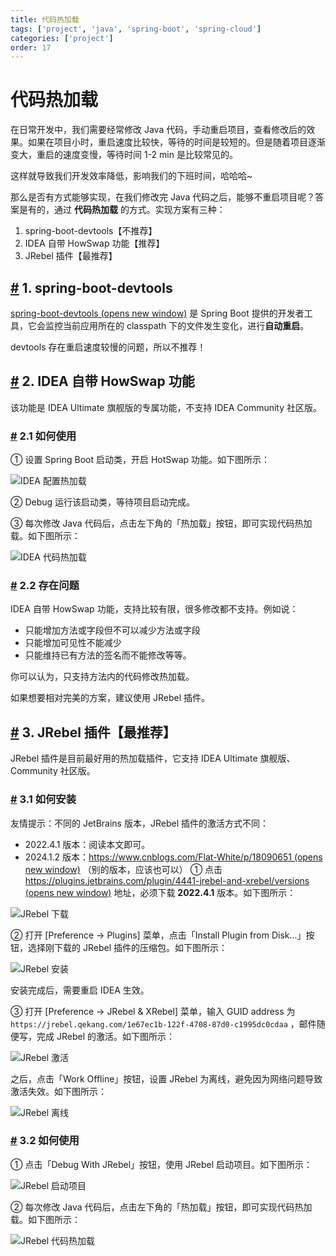 ```yaml
---
title: 代码热加载
tags: ['project', 'java', 'spring-boot', 'spring-cloud']
categories: ['project']
order: 17
---
```

# 代码热加载

在日常开发中，我们需要经常修改 Java 代码，手动重启项目，查看修改后的效果。如果在项目小时，重启速度比较快，等待的时间是较短的。但是随着项目逐渐变大，重启的速度变慢，等待时间 1-2 min 是比较常见的。

 这样就导致我们开发效率降低，影响我们的下班时间，哈哈哈~

 那么是否有方式能够实现，在我们修改完 Java 代码之后，能够不重启项目呢？答案是有的，通过 **代码热加载** 的方式。实现方案有三种：

 1. spring-boot-devtools【不推荐】
2. IDEA 自带 HowSwap 功能【推荐】
3. JRebel 插件【最推荐】

 ## [#](#_1-spring-boot-devtools) 1. spring-boot-devtools

 [spring-boot-devtools  (opens new window)](https://docs.spring.io/spring-boot/docs/current/reference/htmlsingle/#using.running-your-application.hot-swapping) 是 Spring Boot 提供的开发者工具，它会监控当前应用所在的 classpath 下的文件发生变化，进行**自动重启**。

 devtools 存在重启速度较慢的问题，所以不推荐！

 ## [#](#_2-idea-自带-howswap-功能) 2. IDEA 自带 HowSwap 功能

 该功能是 IDEA Ultimate 旗舰版的专属功能，不支持 IDEA Community 社区版。

 ### [#](#_2-1-如何使用) 2.1 如何使用

 ① 设置 Spring Boot 启动类，开启 HotSwap 功能。如下图所示：

 ![IDEA 配置热加载](https://doc.iocoder.cn/img/%E4%BB%A3%E7%A0%81%E7%83%AD%E5%8A%A0%E8%BD%BD/IDEA%E9%85%8D%E7%BD%AE%E7%83%AD%E5%8A%A0%E8%BD%BD.png)

 ② Debug 运行该启动类，等待项目启动完成。

 ③ 每次修改 Java 代码后，点击左下角的「热加载」按钮，即可实现代码热加载。如下图所示：

 ![IDEA 代码热加载](https://doc.iocoder.cn/img/%E4%BB%A3%E7%A0%81%E7%83%AD%E5%8A%A0%E8%BD%BD/IDEA%E4%BB%A3%E7%A0%81%E7%83%AD%E5%8A%A0%E8%BD%BD.png)

 ### [#](#_2-2-存在问题) 2.2 存在问题

 IDEA 自带 HowSwap 功能，支持比较有限，很多修改都不支持。例如说：

 * 只能增加方法或字段但不可以减少方法或字段
* 只能增加可见性不能减少
* 只能维持已有方法的签名而不能修改等等。

 你可以认为，只支持方法内的代码修改热加载。

 如果想要相对完美的方案，建议使用 JRebel 插件。

 ## [#](#_3-jrebel-插件【最推荐】) 3. JRebel 插件【最推荐】

 JRebel 插件是目前最好用的热加载插件，它支持 IDEA Ultimate 旗舰版、Community 社区版。

 ### [#](#_3-1-如何安装) 3.1 如何安装

 友情提示：不同的 JetBrains 版本，JRebel 插件的激活方式不同：

 * 2022.4.1 版本：阅读本文即可。
* 2024.1.2 版本：[https://www.cnblogs.com/Flat-White/p/18090651  (opens new window)](https://www.cnblogs.com/Flat-White/p/18090651) （别的版本，应该也可以）
 ① 点击 [https://plugins.jetbrains.com/plugin/4441-jrebel-and-xrebel/versions  (opens new window)](https://plugins.jetbrains.com/plugin/4441-jrebel-and-xrebel/versions) 地址，必须下载 **2022.4.1** 版本。如下图所示：

 ![JRebel 下载](https://doc.iocoder.cn/img/%E4%BB%A3%E7%A0%81%E7%83%AD%E5%8A%A0%E8%BD%BD/JRebel%E4%B8%8B%E8%BD%BD.png)

 ② 打开 [Preference -> Plugins] 菜单，点击「Install Plugin from Disk...」按钮，选择刚下载的 JRebel 插件的压缩包。如下图所示：

 ![JRebel 安装](https://doc.iocoder.cn/img/%E4%BB%A3%E7%A0%81%E7%83%AD%E5%8A%A0%E8%BD%BD/JRebel%E5%AE%89%E8%A3%85.png)

 安装完成后，需要重启 IDEA 生效。

 ③ 打开 [Preference -> JRebel & XRebel] 菜单，输入 GUID address 为 `https://jrebel.qekang.com/1e67ec1b-122f-4708-87d0-c1995dc0cdaa` ，邮件随便写，完成 JRebel 的激活。如下图所示：

 ![JRebel 激活](https://doc.iocoder.cn/img/%E4%BB%A3%E7%A0%81%E7%83%AD%E5%8A%A0%E8%BD%BD/JRebel%E6%BF%80%E6%B4%BB.png)

 之后，点击「Work Offline」按钮，设置 JRebel 为离线，避免因为网络问题导致激活失效。如下图所示：

 ![JRebel 离线](https://doc.iocoder.cn/img/%E4%BB%A3%E7%A0%81%E7%83%AD%E5%8A%A0%E8%BD%BD/JRebel%E7%A6%BB%E7%BA%BF.png)

 ### [#](#_3-2-如何使用) 3.2 如何使用

 ① 点击「Debug With JRebel」按钮，使用 JRebel 启动项目。如下图所示：

 ![JRebel 启动项目](https://doc.iocoder.cn/img/%E4%BB%A3%E7%A0%81%E7%83%AD%E5%8A%A0%E8%BD%BD/JRebel%E5%90%AF%E5%8A%A8%E9%A1%B9%E7%9B%AE.png)

 ② 每次修改 Java 代码后，点击左下角的「热加载」按钮，即可实现代码热加载。如下图所示：

 ![JRebel 代码热加载](https://doc.iocoder.cn/img/%E4%BB%A3%E7%A0%81%E7%83%AD%E5%8A%A0%E8%BD%BD/JRebel%E4%BB%A3%E7%A0%81%E7%83%AD%E5%8A%A0%E8%BD%BD.png)

